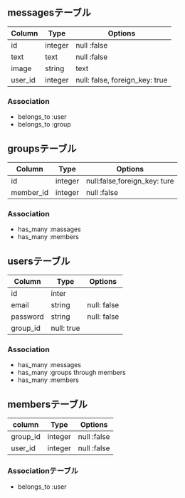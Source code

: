 ## messagesテーブル
|Column|Type|Options|
|------|----|-------|
|id|integer|null :false|
|text|text|null :false|
|image|string|text|||f
|user_id|integer|null: false, foreign_key: true|
 ### Association
 - belongs_to :user
 - belongs_to :group

## groupsテーブル
|Column|Type|Options|
|------|----|-------|
|id|integer|null:false,foreign_key: ture|
|member_id|integer|null :false|
### Association
- has_many :massages
- has_many :members

## usersテーブル
|Column|Type|Options|
|------|----|-------|
|id|inter|
|email|string|null: false|
|password|string|null: false|
|group_id|null: true|
### Association
- has_many :messages
- has_many :groups through members
- has_many :members

## membersテーブル
|column|Type|Options|
|------|----|-------|
|group_id|integer|null :false|
|user_id|integer|null :false|
### Associationテーブル
- belongs_to :user


